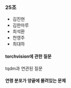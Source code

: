 ### 25조
- 김진현
- 김한마루
- 최석환
- 천영주
- 최대하

#### torchvision에 관한 질문
tqdm과 연관된 질문

#### 연령 분포가 양끝에 몰려있는 문제
